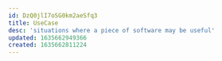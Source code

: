 ```yaml
---
id: DzQ0jlI7oSG0km2aeSfq3
title: UseCase
desc: 'situations where a piece of software may be useful'
updated: 1635662949366
created: 1635662811224
---
```


